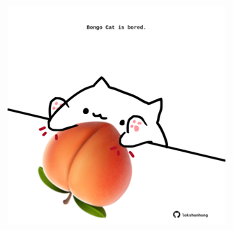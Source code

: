 <!-- built at 21/01/2024, 16:00:45 UTC -->
<p align="center">
  <img width="500" height="500" src="./ReadmeImage.svg">
</p>
